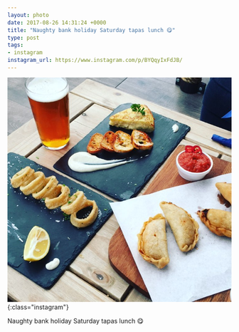 ```yaml
---
layout: photo
date: 2017-08-26 14:31:24 +0000
title: "Naughty bank holiday Saturday tapas lunch 😋"
type: post
tags:
- instagram
instagram_url: https://www.instagram.com/p/BYQqyIxFdJB/
---
```


![Instagram - BYQqyIxFdJB](/img/BYQqyIxFdJB.jpg){:class="instagram"}

Naughty bank holiday Saturday tapas lunch 😋
